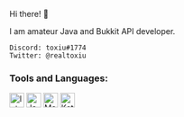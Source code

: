 Hi there! 👋

I am amateur Java and Bukkit API developer.

```
Discord: toxiu#1774
Twitter: @realtoxiu
```

### Tools and Languages:
<img allign="left" alt="IntelliJ IDEA" width="26px" src="https://upload.wikimedia.org/wikipedia/commons/thumb/d/d5/IntelliJ_IDEA_Logo.svg/1200px-IntelliJ_IDEA_Logo.svg.png" />
<img allign="left" alt="Java" width="26px" src="https://i.pinimg.com/originals/f1/ea/a7/f1eaa7278f64e27128e062a3de918265.png" />
<img allign="left" alt="MongoDB" width="26px" src="https://infinapps.com/wp-content/uploads/2018/10/mongodb-logo.png" />
<img allign="left" alt="Kotlin" width="26px" src="https://upload.wikimedia.org/wikipedia/commons/b/b5/Kotlin-logo.png" />



